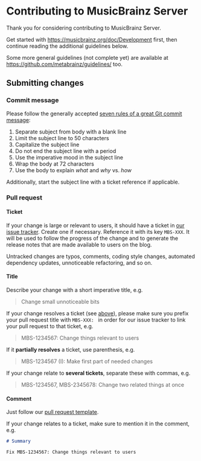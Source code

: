 # Contributing to MusicBrainz Server

Thank you for considering contributing to MusicBrainz Server.

Get started with <https://musicbrainz.org/doc/Development> first,
then continue reading the additional guidelines below.

Some more general guidelines (not complete yet) are available at
<https://github.com/metabrainz/guidelines/> too.

## Submitting changes

### Commit message

Please follow the generally accepted [seven rules of a great Git
commit message](https://chris.beams.io/posts/git-commit/#seven-rules):

1. Separate subject from body with a blank line
2. Limit the subject line to 50 characters
3. Capitalize the subject line
4. Do not end the subject line with a period
5. Use the imperative mood in the subject line
6. Wrap the body at 72 characters
7. Use the body to explain _what_ and _why_ vs. _how_

Additionally, start the subject line with a ticket reference if applicable.

### Pull request

#### Ticket

If your change is large or relevant to users, it should have a ticket
in [our issue tracker](https://tickets.metabrainz.org/browse/MBS).
Create one if necessary.
Reference it with its key `MBS-XXX`.
It will be used to follow the progress of the change and to generate
the release notes that are made available to users on the blog.

Untracked changes are typos, comments, coding style changes, automated
dependency updates, unnoticeable refactoring, and so on.

#### Title

Describe your change with a short imperative title, e.g.

> Change small unnoticeable bits

If your change resolves a ticket (see [above](#ticket)), please make sure you
prefix your pull request title with `MBS-XXX: ` in order for our issue tracker
to link your pull request to that ticket, e.g.

> MBS-1234567: Change things relevant to users

If it **partially resolves** a ticket, use parenthesis, e.g.

> MBS-1234567 (I): Make first part of needed changes

If your change relate to **several tickets**, separate these with commas, e.g.

> MBS-1234567, MBS-2345678: Change two related things at once

#### Comment

Just follow our [pull request template](.github/PULL_REQUEST_TEMPLATE.md).

If your change relates to a ticket, make sure to mention it in the comment, e.g.

```Markdown
# Summary

Fix MBS-1234567: Change things relevant to users
```
